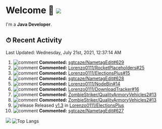 # Welcome 👋 ![](https://hit.yhype.me/github/profile?user_id=69311874)

I'm a **Java Developer**.

## ⏱ Recent Activity

<!--RECENT_ACTIVITY:last_update-->
Last Updated: Wednesday, July 21st, 2021, 12:37:14 AM
<!--RECENT_ACTIVITY:last_update_end-->

<!--RECENT_ACTIVITY:start-->
1. ![comment] **Commented:** [sgtcaze/NametagEdit#629](https://github.com/sgtcaze/NametagEdit/issues/629#issuecomment-883630485)
2. ![comment] **Commented:** [Lorenzo0111/RocketPlaceholders#25](https://github.com/Lorenzo0111/RocketPlaceholders/pull/25#issuecomment-883402491)
3. ![comment] **Commented:** [Lorenzo0111/ElectionsPlus#15](https://github.com/Lorenzo0111/ElectionsPlus/pull/15#issuecomment-883402237)
4. ![comment] **Commented:** [sgtcaze/NametagEdit#628](https://github.com/sgtcaze/NametagEdit/issues/628#issuecomment-882771239)
5. ![comment] **Commented:** [Lorenzo0111/NodeBin#14](https://github.com/Lorenzo0111/NodeBin/pull/14#issuecomment-882251805)
6. ![comment] **Commented:** [Lorenzo0111/DownloadTracker#16](https://github.com/Lorenzo0111/DownloadTracker/pull/16#issuecomment-882251539)
7. ![comment] **Commented:** [ZombieStriker/QualityArmoryVehicles2#13](https://github.com/ZombieStriker/QualityArmoryVehicles2/issues/13#issuecomment-881872176)
8. ![comment] **Commented:** [ZombieStriker/QualityArmoryVehicles2#13](https://github.com/ZombieStriker/QualityArmoryVehicles2/issues/13#issuecomment-881869342)
9. ![release] Released [v1.3](https://github.com/Lorenzo0111/ElectionsPlus/releases/tag/1.3) in [Lorenzo0111/ElectionsPlus](https://github.com/Lorenzo0111/ElectionsPlus)
10. ![comment] **Commented:** [sgtcaze/NametagEdit#627](https://github.com/sgtcaze/NametagEdit/issues/627#issuecomment-881663931)
<!--RECENT_ACTIVITY:end-->

[![](https://github-readme-stats.vercel.app/api?username=Lorenzo0111&show_icons=true&count_private=true)](https://github.com/Lorenzo0111)
![Top Langs](https://github-readme-stats.vercel.app/api/top-langs/?username=Lorenzo0111&layout=compact)

[issueOpened]: https://cdn.jsdelivr.net/gh/Readme-Workflows/Readme-Icons@main/icons/octicons/IssueOpenedOld.svg
[issueClosed]: https://cdn.jsdelivr.net/gh/Readme-Workflows/Readme-Icons@main/icons/octicons/IssueClosedOld.svg

[prOpened]: https://cdn.jsdelivr.net/gh/Readme-Workflows/Readme-Icons@main/icons/octicons/PullRequestOpened.svg
[prClosed]: https://cdn.jsdelivr.net/gh/Readme-Workflows/Readme-Icons@main/icons/octicons/PullRequestClosed.svg
[prMerged]: https://cdn.jsdelivr.net/gh/Readme-Workflows/Readme-Icons@main/icons/octicons/PullRequestMerged.svg

[comment]: https://cdn.jsdelivr.net/gh/Readme-Workflows/Readme-Icons@main/icons/octicons/Comment.svg

[changesRequested]: https://cdn.jsdelivr.net/gh/Readme-Workflows/Readme-Icons@main/icons/octicons/RequestedChanges.svg
[approved]: https://cdn.jsdelivr.net/gh/Readme-Workflows/Readme-Icons@main/icons/octicons/ApprovedChanges.svg

[repoCreated]: https://cdn.jsdelivr.net/gh/Readme-Workflows/Readme-Icons@main/icons/octicons/Repository.svg
[release]: https://cdn.jsdelivr.net/gh/Readme-Workflows/Readme-Icons@main/icons/octicons/Release.svg
[star]: https://cdn.jsdelivr.net/gh/Readme-Workflows/Readme-Icons@main/icons/octicons/StarredRepository.svg
[wiki]: https://cdn.jsdelivr.net/gh/Readme-Workflows/Readme-Icons@main/icons/octicons/Wiki.svg
[fork]: https://cdn.jsdelivr.net/gh/Readme-Workflows/Readme-Icons@main/icons/octicons/ForkedRepository.svg
[people]: https://cdn.jsdelivr.net/gh/Readme-Workflows/Readme-Icons@main/icons/octicons/People.svg
